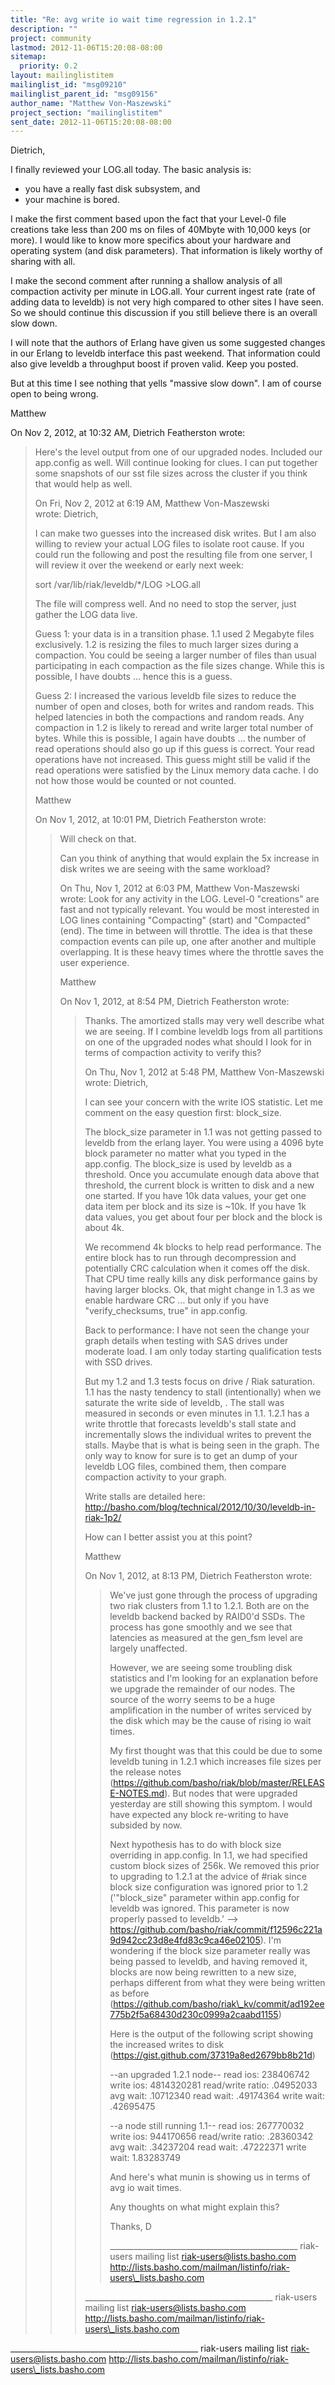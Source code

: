 ```yaml
---
title: "Re: avg write io wait time regression in 1.2.1"
description: ""
project: community
lastmod: 2012-11-06T15:20:08-08:00
sitemap:
  priority: 0.2
layout: mailinglistitem
mailinglist_id: "msg09210"
mailinglist_parent_id: "msg09156"
author_name: "Matthew Von-Maszewski"
project_section: "mailinglistitem"
sent_date: 2012-11-06T15:20:08-08:00
---
```



Dietrich,

I finally reviewed your LOG.all today. The basic analysis is:

- you have a really fast disk subsystem, and
- your machine is bored.

I make the first comment based upon the fact that your Level-0 file creations 
take less than 200 ms on files of 40Mbyte with 10,000 keys (or more). I would 
like to know more specifics about your hardware and operating system (and disk 
parameters). That information is likely worthy of sharing with all.

I make the second comment after running a shallow analysis of all compaction 
activity per minute in LOG.all. Your current ingest rate (rate of adding data 
to leveldb) is not very high compared to other sites I have seen. So we should 
continue this discussion if you still believe there is an overall slow down. 

I will note that the authors of Erlang have given us some suggested changes in 
our Erlang to leveldb interface this past weekend. That information could also 
give leveldb a throughput boost if proven valid. Keep you posted.

But at this time I see nothing that yells "massive slow down". I am of course 
open to being wrong.

Matthew


On Nov 2, 2012, at 10:32 AM, Dietrich Featherston wrote:

> Here's the level output from one of our upgraded nodes. Included our 
> app.config as well. Will continue looking for clues. I can put together some 
> snapshots of our sst file sizes across the cluster if you think that would 
> help as well.
> 
> On Fri, Nov 2, 2012 at 6:19 AM, Matthew Von-Maszewski  
> wrote:
> Dietrich,
> 
> I can make two guesses into the increased disk writes. But I am also willing 
> to review your actual LOG files to isolate root cause. If you could run the 
> following and post the resulting file from one server, I will review it over 
> the weekend or early next week:
> 
> sort /var/lib/riak/leveldb/\*/LOG >LOG.all
> 
> The file will compress well. And no need to stop the server, just gather the 
> LOG data live.
> 
> Guess 1: your data is in a transition phase. 1.1 used 2 Megabyte files 
> exclusively. 1.2 is resizing the files to much larger sizes during a 
> compaction. You could be seeing a larger number of files than usual 
> participating in each compaction as the file sizes change. While this is 
> possible, I have doubts … hence this is a guess.
> 
> Guess 2: I increased the various leveldb file sizes to reduce the number of 
> open and closes, both for writes and random reads. This helped latencies in 
> both the compactions and random reads. Any compaction in 1.2 is likely to 
> reread and write larger total number of bytes. While this is possible, I 
> again have doubts … the number of read operations should also go up if this 
> guess is correct. Your read operations have not increased. This guess might 
> still be valid if the read operations were satisfied by the Linux memory data 
> cache. I do not how those would be counted or not counted.
> 
> 
> Matthew
> 
> 
> On Nov 1, 2012, at 10:01 PM, Dietrich Featherston wrote:
> 
>> Will check on that.
>> 
>> Can you think of anything that would explain the 5x increase in disk writes 
>> we are seeing with the same workload?
>> 
>> 
>> On Thu, Nov 1, 2012 at 6:03 PM, Matthew Von-Maszewski  
>> wrote:
>> Look for any activity in the LOG. Level-0 "creations" are fast and not 
>> typically relevant. You would be most interested in LOG lines containing 
>> "Compacting" (start) and "Compacted" (end). The time in between will 
>> throttle. The idea is that these compaction events can pile up, one after 
>> another and multiple overlapping. It is these heavy times where the 
>> throttle saves the user experience.
>> 
>> Matthew
>> 
>> 
>> On Nov 1, 2012, at 8:54 PM, Dietrich Featherston wrote:
>> 
>>> Thanks. The amortized stalls may very well describe what we are seeing. If 
>>> I combine leveldb logs from all partitions on one of the upgraded nodes 
>>> what should I look for in terms of compaction activity to verify this?
>>> 
>>> 
>>> On Thu, Nov 1, 2012 at 5:48 PM, Matthew Von-Maszewski  
>>> wrote:
>>> Dietrich,
>>> 
>>> I can see your concern with the write IOS statistic. Let me comment on the 
>>> easy question first: block\_size.
>>> 
>>> The block\_size parameter in 1.1 was not getting passed to leveldb from the 
>>> erlang layer. You were using a 4096 byte block parameter no matter what 
>>> you typed in the app.config. The block\_size is used by leveldb as a 
>>> threshold. Once you accumulate enough data above that threshold, the 
>>> current block is written to disk and a new one started. If you have 10k 
>>> data values, your get one data item per block and its size is ~10k. If you 
>>> have 1k data values, you get about four per block and the block is about 4k.
>>> 
>>> We recommend 4k blocks to help read performance. The entire block has to 
>>> run through decompression and potentially CRC calculation when it comes off 
>>> the disk. That CPU time really kills any disk performance gains by having 
>>> larger blocks. Ok, that might change in 1.3 as we enable hardware CRC … 
>>> but only if you have "verify\_checksums, true" in app.config.
>>> 
>>> 
>>> Back to performance: I have not seen the change your graph details when 
>>> testing with SAS drives under moderate load. I am only today starting 
>>> qualification tests with SSD drives.
>>> 
>>> But my 1.2 and 1.3 tests focus on drive / Riak saturation. 1.1 has the 
>>> nasty tendency to stall (intentionally) when we saturate the write side of 
>>> leveldb, . The stall was measured in seconds or even minutes in 1.1. 
>>> 1.2.1 has a write throttle that forecasts leveldb's stall state and 
>>> incrementally slows the individual writes to prevent the stalls. Maybe 
>>> that is what is being seen in the graph. The only way to know for sure is 
>>> to get an dump of your leveldb LOG files, combined them, then compare 
>>> compaction activity to your graph.
>>> 
>>> Write stalls are detailed here: 
>>> http://basho.com/blog/technical/2012/10/30/leveldb-in-riak-1p2/
>>> 
>>> How can I better assist you at this point?
>>> 
>>> Matthew
>>> 
>>> 
>>> On Nov 1, 2012, at 8:13 PM, Dietrich Featherston wrote:
>>> 
>>>> We've just gone through the process of upgrading two riak clusters from 
>>>> 1.1 to 1.2.1. Both are on the leveldb backend backed by RAID0'd SSDs. The 
>>>> process has gone smoothly and we see that latencies as measured at the 
>>>> gen\_fsm level are largely unaffected.
>>>> 
>>>> However, we are seeing some troubling disk statistics and I'm looking for 
>>>> an explanation before we upgrade the remainder of our nodes. The source of 
>>>> the worry seems to be a huge amplification in the number of writes 
>>>> serviced by the disk which may be the cause of rising io wait times.
>>>> 
>>>> My first thought was that this could be due to some leveldb tuning in 
>>>> 1.2.1 which increases file sizes per the release notes 
>>>> (https://github.com/basho/riak/blob/master/RELEASE-NOTES.md). But nodes 
>>>> that were upgraded yesterday are still showing this symptom. I would have 
>>>> expected any block re-writing to have subsided by now.
>>>> 
>>>> Next hypothesis has to do with block size overriding in app.config. In 
>>>> 1.1, we had specified custom block sizes of 256k. We removed this prior to 
>>>> upgrading to 1.2.1 at the advice of #riak since block size configuration 
>>>> was ignored prior to 1.2 ('"block\_size" parameter within app.config for 
>>>> leveldb was ignored. This parameter is now properly passed to leveldb.' 
>>>> --> 
>>>> https://github.com/basho/riak/commit/f12596c221a9d942cc23d8e4fd83c9ca46e02105).
>>>> I'm wondering if the block size parameter really was being passed to 
>>>> leveldb, and having removed it, blocks are now being rewritten to a new 
>>>> size, perhaps different from what they were being written as before 
>>>> (https://github.com/basho/riak\_kv/commit/ad192ee775b2f5a68430d230c0999a2caabd1155)
>>>> 
>>>> Here is the output of the following script showing the increased writes to 
>>>> disk (https://gist.github.com/37319a8ed2679bb8b21d)
>>>> 
>>>> --an upgraded 1.2.1 node--
>>>> read ios: 238406742
>>>> write ios: 4814320281
>>>> read/write ratio: .04952033
>>>> avg wait: .10712340
>>>> read wait: .49174364
>>>> write wait: .42695475
>>>> 
>>>> 
>>>> --a node still running 1.1--
>>>> read ios: 267770032
>>>> write ios: 944170656
>>>> read/write ratio: .28360342
>>>> avg wait: .34237204
>>>> read wait: .47222371
>>>> write wait: 1.83283749
>>>> 
>>>> And here's what munin is showing us in terms of avg io wait times.
>>>> 
>>>> 
>>>> 
>>>> 
>>>> Any thoughts on what might explain this?
>>>> 
>>>> Thanks,
>>>> D
>>>> 
>>>> 
>>>> \_\_\_\_\_\_\_\_\_\_\_\_\_\_\_\_\_\_\_\_\_\_\_\_\_\_\_\_\_\_\_\_\_\_\_\_\_\_\_\_\_\_\_\_\_\_\_
>>>> riak-users mailing list
>>>> riak-users@lists.basho.com
>>>> http://lists.basho.com/mailman/listinfo/riak-users\_lists.basho.com
>>> 
>>> 
>>> \_\_\_\_\_\_\_\_\_\_\_\_\_\_\_\_\_\_\_\_\_\_\_\_\_\_\_\_\_\_\_\_\_\_\_\_\_\_\_\_\_\_\_\_\_\_\_
>>> riak-users mailing list
>>> riak-users@lists.basho.com
>>> http://lists.basho.com/mailman/listinfo/riak-users\_lists.basho.com
>>> 
>>> 
>> 
>> 
> 
> 
> 

\_\_\_\_\_\_\_\_\_\_\_\_\_\_\_\_\_\_\_\_\_\_\_\_\_\_\_\_\_\_\_\_\_\_\_\_\_\_\_\_\_\_\_\_\_\_\_
riak-users mailing list
riak-users@lists.basho.com
http://lists.basho.com/mailman/listinfo/riak-users\_lists.basho.com

